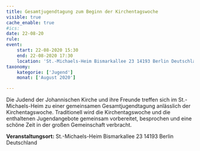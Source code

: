 ```yaml
---
title: Gesamtjugendtagung zum Beginn der Kirchentagswoche
visible: true
cache_enable: true
#ics: 
date: 22-08-20
rule: 
event:
	start: 22-08-2020 15:30
	end: 22-08-2020 17:30
	location: 'St.-Michaels-Heim Bismarkallee 23 14193 Berlin Deutschland'
taxonomy:
	kategorie: ['Jugend']
	monat: ['August 2020']

---
```

Die Judend der Johannischen Kirche und ihre Freunde treffen sich im St.-Michaels-Heim zu einer gemeinsamen Gesamtjugendtagung anlässlich der Kirchentagswoche. Traditionell wird die Kirchentagswoche und die enthaltenen Jugendangebote gemeinsam vorbereitet, besprochen und eine schöne Zeit in der großen Gemeinschaft verbracht.



**Veranstaltungsort:** St.-Michaels-Heim
Bismarkallee 23
14193 Berlin
Deutschland

